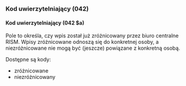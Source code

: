 ### Kod uwierzytelniający (042)

#### Kod uwierzytelniający (042 $a)
Pole to określa, czy wpis został już zróżnicowany przez biuro centralne RISM. Wpisy zróżnicowane odnoszą się do konkretnej osoby, a niezróżnicowane nie mogą być (jeszcze) powiązane z konkretną osobą.  

Dostępne są kody:    
- zróżnicowane
- niezróżnicowany
